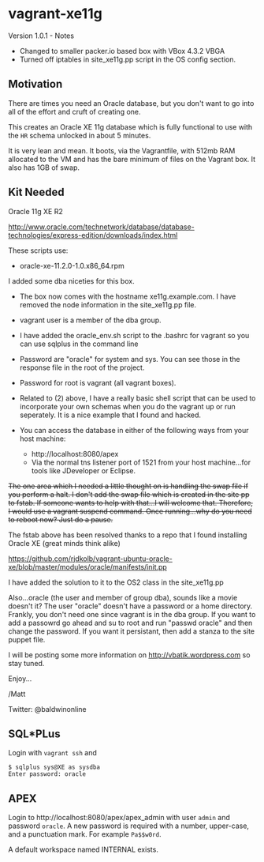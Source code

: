 # vagrant-xe11g

Version 1.0.1 - Notes

* Changed to smaller packer.io based box with VBox 4.3.2 VBGA
* Turned off iptables in site_xe11g.pp script in the OS config section.

## Motivation

There are times you need an Oracle database, but you don't want to go into all of the effort and cruft of creating one.

This creates an Oracle XE 11g database which is fully functional to use with the `HR` schema unlocked in about 5 minutes.

It is very lean and mean.  It boots, via the Vagrantfile, with 512mb RAM allocated to the VM and has the bare minimum of files on the Vagrant box. It also has 1GB of swap.

## Kit Needed

Oracle 11g XE R2

http://www.oracle.com/technetwork/database/database-technologies/express-edition/downloads/index.html

These scripts use:

- oracle-xe-11.2.0-1.0.x86_64.rpm

I added some dba niceties for this box.

- The box now comes with the hostname xe11g.example.com.  I have removed the node information in the site_xe11g.pp file.
- vagrant user is a member of the dba group.
- I have added the oracle_env.sh script to the .bashrc for vagrant so you can use sqlplus in the command line
- Password are "oracle" for system and sys.  You can see those in the response file in the root of the project.
- Password for root is vagrant (all vagrant boxes).
- Related to (2) above, I have a really basic shell script that can be used to incorporate your own schemas when you do the vagrant up or run seperately.  It is a nice example that I found and hacked.
- You can access the database in either of the following ways from your host machine:

  - http://localhost:8080/apex
  - Via the normal tns listener port of 1521 from your host machine...for tools like JDeveloper or Eclipse.

~~The one area which I needed a little thought on is handling the swap file if you perform a halt.  I don't add the swap file which is created in the site pp to fstab.  If someone wants to help with that...I will welcome that.  Therefore, I would use a vagrant suspend command. Once running...why do you need to reboot now?  Just do a pause.~~

The fstab above has been resolved thanks to a repo that I found installing Oracle XE (great minds think alike)

https://github.com/rjdkolb/vagrant-ubuntu-oracle-xe/blob/master/modules/oracle/manifests/init.pp

I have added the solution to it to the OS2 class in the site_xe11g.pp

Also...oracle (the user and member of group dba), sounds like a movie doesn't it?  The user "oracle" doesn't have a password or a home directory.  Frankly, you don't need one since vagrant is in the dba group.  If you want to add a passowrd go ahead and su to root and run "passwd oracle" and then change the password.  If you want it persistant, then add a stanza to the site puppet file. 

I will be posting some more information on http://vbatik.wordpress.com so stay tuned. 

Enjoy...

/Matt

Twitter: @baldwinonline

## SQL*PLus

Login with `vagrant ssh` and

    $ sqlplus sys@XE as sysdba
    Enter password: oracle

## APEX

Login to http://localhost:8080/apex/apex_admin with user `admin` and password `oracle`. A new password is required with a number, upper-case, and a punctuation mark. For example `Pa$$w0rd`.

A default workspace named INTERNAL exists.